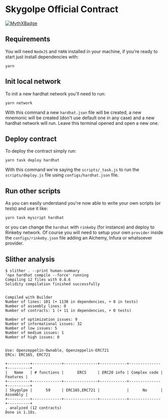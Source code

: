 # Skygolpe Official Contract

[![MythXBadge](https://badgen.net/https/api.mythx.io/v1/projects/954f31f3-834a-417e-b915-aa42e51ee793/badge/data?cache=300&icon=https://raw.githubusercontent.com/ConsenSys/mythx-github-badge/main/logo_white.svg)](https://docs.mythx.io/dashboard/github-badges)


## Requirements

You will need `NodeJS` and `YARN` installed in your machine, if you're ready to start just install dependencies with:

```
yarn
```

## Init local network

To init a new hardhat network you'll need to run:
```
yarn network
```

With this command a new `hardhat.json` file will be created, a new mnemonic will be created (don't use default one in any case) and a new hardhat network will run. Leave this terminal opened and open a new one.

## Deploy contract

To deploy the contract simply run:

```
yarn task deploy hardhat
```

With this command we're saying the `scripts/_task.js` to run the `scripts/deploy.js` file using `configs/hardhat.json` file.

## Run other scripts

As you can easily understand you're now able to write your own scripts (or tests) and use it like:

```
yarn task myscript hardhat
```

or you can change the `hardhat` with `rinkeby` (for instance) and deploy to Rinkeby network. Of course you will need to setup your own `provider` inside the `configs/rinkeby.json` file adding an Alchemy, Infura or whatsoever provider.

## Slither analysis

```
$ slither . --print human-summary
'npx hardhat compile --force' running
Compiling 12 files with 0.8.6
Solidity compilation finished successfully


Compiled with Builder
Number of lines: 101 (+ 1130 in dependencies, + 0 in tests)
Number of assembly lines: 0
Number of contracts: 1 (+ 11 in dependencies, + 0 tests) 

Number of optimization issues: 9
Number of informational issues: 32
Number of low issues: 5
Number of medium issues: 1
Number of high issues: 0


Use: Openzeppelin-Ownable, Openzeppelin-ERC721
ERCs: ERC165, ERC721

+----------+-------------+---------------+------------+--------------+----------+
|   Name   | # functions |      ERCS     | ERC20 info | Complex code | Features |
+----------+-------------+---------------+------------+--------------+----------+
| Skygolpe |      59     | ERC165,ERC721 |            |      No      | Assembly |
+----------+-------------+---------------+------------+--------------+----------+
. analyzed (12 contracts)
Done in 1.18s.
```